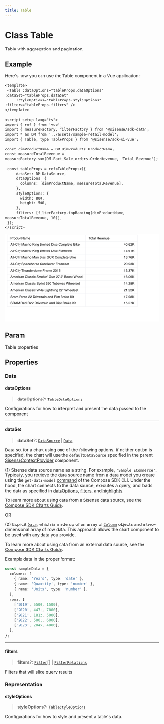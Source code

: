 ```yaml
---
title: Table
---
```


# Class Table

Table with aggregation and pagination.

## Example

Here's how you can use the Table component in a Vue application:
```vue
<template>
 <Table :dataOptions="tableProps.dataOptions" :dataSet="tableProps.dataSet"
     :styleOptions="tableProps.styleOptions" :filters="tableProps.filters" />
</template>

<script setup lang="ts">
import { ref } from 'vue';
import { measureFactory, filterFactory } from '@sisense/sdk-data';
import * as DM from '../assets/sample-retail-model';
import { Table, type TableProps } from '@sisense/sdk-ui-vue';

const dimProductName = DM.DimProducts.ProductName;
const measureTotalRevenue = measureFactory.sum(DM.Fact_Sale_orders.OrderRevenue, 'Total Revenue');

 const tableProps = ref<TableProps>({
     dataSet: DM.DataSource,
     dataOptions: {
       columns: [dimProductName, measureTotalRevenue],
     },
     styleOptions: {
       width: 800,
       height: 500,
     },
     filters: [filterFactory.topRanking(dimProductName, measureTotalRevenue, 10)],
 });
</script>
```
<img src="../../../img/vue-table-example.png" width="800px" />

## Param

Table properties

## Properties

### Data

#### dataOptions

> **dataOptions**?: [`TableDataOptions`](../interfaces/interface.TableDataOptions.md)

Configurations for how to interpret and present the data passed to the component

***

#### dataSet

> **dataSet**?: [`DataSource`](../../sdk-data/type-aliases/type-alias.DataSource.md) \| [`Data`](../../sdk-data/interfaces/interface.Data.md)

Data set for a chart using one of the following options. If neither option is specified, the chart
will use the `defaultDataSource` specified in the parent [SisenseContextProvider](../contexts/class.SisenseContextProvider.md)
component.

(1) Sisense data source name as a string. For example, `'Sample ECommerce'`. Typically, you
retrieve the data source name from a data model you create using the `get-data-model`
[command](https://sisense.dev/guides/sdk/guides/cli.html) of the Compose SDK CLI. Under the hood, the chart
connects to the data source, executes a query, and loads the data as specified in
[dataOptions](class.Table.md#dataoptions), [filters](class.Table.md#filters), and [highlights](../../sdk-ui/interfaces/interface.ChartProps.md#highlights).

To learn more about using data from a Sisense data source, see the
[Compose SDK Charts Guide](/guides/sdk/guides/charts/guide-compose-sdk-charts.html#sisense-data).

OR

(2) Explicit [`Data`](../../sdk-data/interfaces/interface.Data.md), which is made up of an array of
[`Column`](../../sdk-data/interfaces/interface.Column.md) objects and a two-dimensional array of row data. This approach
allows the chart component to be used with any data you provide.

To learn more about using data from an external data source, see the
[Compose SDK Charts Guide](/guides/sdk/guides/charts/guide-compose-sdk-charts.html#explicit-data).

Example data in the proper format:

```ts
const sampleData = {
  columns: [
    { name: 'Years', type: 'date' },
    { name: 'Quantity', type: 'number' },
    { name: 'Units', type: 'number' },
  ],
  rows: [
    ['2019', 5500, 1500],
    ['2020', 4471, 7000],
    ['2021', 1812, 5000],
    ['2022', 5001, 6000],
    ['2023', 2045, 4000],
  ],
};
```

***

#### filters

> **filters**?: [`Filter`](../../sdk-data/interfaces/interface.Filter.md)[] \| [`FilterRelations`](../../sdk-data/interfaces/interface.FilterRelations.md)

Filters that will slice query results

### Representation

#### styleOptions

> **styleOptions**?: [`TableStyleOptions`](../interfaces/interface.TableStyleOptions.md)

Configurations for how to style and present a table's data.
